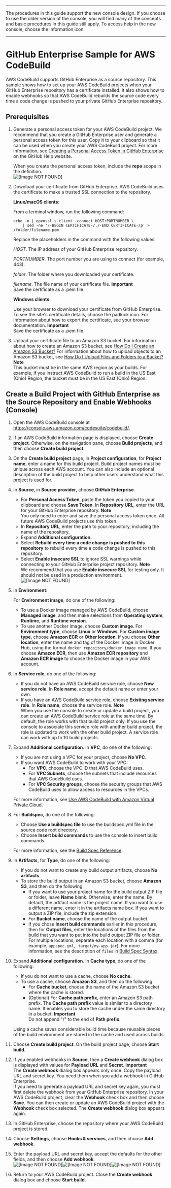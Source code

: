 --------

 The procedures in this guide support the new console design\. If you choose to use the older version of the console, you will find many of the concepts and basic procedures in this guide still apply\. To access help in the new console, choose the information icon\.

--------

# GitHub Enterprise Sample for AWS CodeBuild<a name="sample-github-enterprise"></a>

AWS CodeBuild supports GitHub Enterprise as a source repository\. This sample shows how to set up your AWS CodeBuild projects when your GitHub Enterprise repository has a certificate installed\. It also shows how to enable webhooks so that AWS CodeBuild rebuilds the source code every time a code change is pushed to your private GitHub Enterprise repository\.

## Prerequisites<a name="sample-github-enterprise-prerequisites"></a>

1. Generate a personal access token for your AWS CodeBuild project\. We recommend that you create a GitHub Enterprise user and generate a personal access token for this user\. Copy it to your clipboard so that it can be used when you create your AWS CodeBuild project\. For more information, see [Creating a Personal Access Token in GitHub Enterprise](https://help.github.com/articles/creating-a-personal-access-token-for-the-command-line/) on the GitHub Help website\.

   When you create the personal access token, include the **repo** scope in the definition\.  
![\[Image NOT FOUND\]](http://docs.aws.amazon.com/codebuild/latest/userguide/images/scopes.png)

1. Download your certificate from GitHub Enterprise\. AWS CodeBuild uses the certificate to make a trusted SSL connection to the repository\.

   **Linux/macOS clients:**

   From a terminal window, run the following command:

   ```
   echo -n | openssl s_client -connect HOST:PORTNUMBER \
       | sed -ne '/-BEGIN CERTIFICATE-/,/-END CERTIFICATE-/p' > /folder/filename.pem
   ```

   Replace the placeholders in the command with the following values:

   *HOST*\. The IP address of your GitHub Enterprise repository\.

   *PORTNUMBER*\. The port number you are using to connect \(for example, 443\)\.

   *folder*\. The folder where you downloaded your certificate\.

   *filename*\. The file name of your certificate file\.
**Important**  
Save the certificate as a \.pem file\.

   **Windows clients:**

   Use your browser to download your certificate from GitHub Enterprise\. To see the site's certificate details, choose the padlock icon\. For information about how to export the certificate, see your browser documentation\.
**Important**  
Save the certificate as a \.pem file\.

1. Upload your certificate file to an Amazon S3 bucket\. For information about how to create an Amazon S3 bucket, see [How Do I Create an Amazon S3 Bucket?](https://docs.aws.amazon.com/AmazonS3/latest/user-guide/create-bucket.html) For information about how to upload objects to an Amazon S3 bucket, see [How Do I Upload Files and Folders to a Bucket?](https://docs.aws.amazon.com/AmazonS3/latest/user-guide/upload-objects.html)
**Note**  
This bucket must be in the same AWS region as your builds\. For example, if you instruct AWS CodeBuild to run a build in the US East \(Ohio\) Region, the bucket must be in the US East \(Ohio\) Region\.

## Create a Build Project with GitHub Enterprise as the Source Repository and Enable Webhooks \(Console\)<a name="sample-github-enterprise-running"></a>

1. Open the AWS CodeBuild console at [https://console\.aws\.amazon\.com/codesuite/codebuild/](https://console.aws.amazon.com/codesuite/codebuild/)\.

1.  If an AWS CodeBuild information page is displayed, choose **Create project**\. Otherwise, on the navigation pane, choose **Build projects**, and then choose **Create build project**\. 

1. On the **Create build project** page, in **Project configuration**, for **Project name**, enter a name for this build project\. Build project names must be unique across each AWS account\. You can also include an optional description of the build project to help other users understand what this project is used for\.

1. In **Source**, in **Source provider**, choose **GitHub Enterprise**\.
   + For **Personal Access Token**, paste the token you copied to your clipboard and choose **Save Token**\. In **Repository URL**, enter the URL for your GitHub Enterprise repository\.
**Note**  
You only need to enter and save the personal access token once\. All future AWS CodeBuild projects use this token\.
   + In **Repository URL**, enter the path to your repository, including the name of the repository\.
   + Expand **Additional configuration\.**
   + Select **Rebuild every time a code change is pushed to this repository** to rebuild every time a code change is pushed to this repository\.
   + Select **Enable insecure SSL** to ignore SSL warnings while connecting to your GitHub Enterprise project repository\.
**Note**  
We recommend that you use **Enable insecure SSL** for testing only\. It should not be used in a production environment\.  
![\[Image NOT FOUND\]](http://docs.aws.amazon.com/codebuild/latest/userguide/images/github-enterprise.png)

1. In **Environment**:

   For **Environment image**, do one of the following:
   + To use a Docker image managed by AWS CodeBuild, choose **Managed image**, and then make selections from **Operating system**, **Runtime**, and **Runtime version**\.
   + To use another Docker image, choose **Custom image**\. For **Environment type**, choose **Linux** or **Windows**\. For **Custom image type**, choose **Amazon ECR** or **Other location**\. If you choose **Other location**, enter the name and tag of the Docker image in Docker Hub, using the format `docker repository/docker image name`\. If you choose **Amazon ECR**, then use **Amazon ECR repository** and **Amazon ECR image** to choose the Docker image in your AWS account\. 

1. In **Service role**, do one of the following:
   + If you do not have an AWS CodeBuild service role, choose **New service role**\. In **Role name**, accept the default name or enter your own\.
   + If you have an AWS CodeBuild service role, choose **Existing service role**\. In **Role name**, choose the service role\.
**Note**  
When you use the console to create or update a build project, you can create an AWS CodeBuild service role at the same time\. By default, the role works with that build project only\. If you use the console to associate this service role with another build project, the role is updated to work with the other build project\. A service role can work with up to 10 build projects\.

1. Expand **Additional configuration**\. In **VPC**, do one of the following:
   + If you are not using a VPC for your project, choose **No VPC**\.
   + If you want AWS CodeBuild to work with your VPC:
     + For **VPC**, choose the VPC ID that AWS CodeBuild uses\.
     + For **VPC Subnets**, choose the subnets that include resources that AWS CodeBuild uses\.
     + For **VPC Security groups**, choose the security groups that AWS CodeBuild uses to allow access to resources in the VPCs\.

   For more information, see [Use AWS CodeBuild with Amazon Virtual Private Cloud](vpc-support.md)\.

1. For **Buildspec**, do one of the following:
   + Choose **Use a buildspec file** to use the buildspec\.yml file in the source code root directory\.
   + Choose **Insert build commands** to use the console to insert build commands\.

   For more information, see the [Build Spec Reference](build-spec-ref.md)\.

1. In **Artifacts**, for **Type**, do one of the following:
   + If you do not want to create any build output artifacts, choose **No artifacts**\.
   + To store the build output in an Amazon S3 bucket, choose **Amazon S3**, and then do the following:
     + If you want to use your project name for the build output ZIP file or folder, leave **Name** blank\. Otherwise, enter the name\. By default, the artifact name is the project name\. If you want to use a different name, enter it in the artifacts name box\. If you want to output a ZIP file, include the zip extension\.
     + For **Bucket name**, choose the name of the output bucket\.
     + If you chose **Insert build commands** earlier in this procedure, then for **Output files**, enter the locations of the files from the build that you want to put into the build output ZIP file or folder\. For multiple locations, separate each location with a comma \(for example, `appspec.yml, target/my-app.jar`\)\. For more information, see the description of `files` in [Build Spec Syntax](build-spec-ref.md#build-spec-ref-syntax)\.

1. Expand **Additional configuration**\. In **Cache type**, do one of the following:
   + If you do not want to use a cache, choose **No cache**\.
   + To use a cache, choose **Amazon S3**, and then do the following:
     + For **Cache bucket**, choose the name of the Amazon S3 bucket where the cache is stored\.
     + \(Optional\) For **Cache path prefix**, enter an Amazon S3 path prefix\. The **Cache path prefix** value is similar to a directory name\. It enables you to store the cache under the same directory in a bucket\. 
**Important**  
Do not append "/" to the end of **Path prefix**\.

   Using a cache saves considerable build time because reusable pieces of the build environment are stored in the cache and used across builds\.

1. Choose **Create build project**\. On the build project page, choose **Start build**\.

1. If you enabled webhooks in **Source**, then a **Create webhook** dialog box is displayed with values for **Payload URL** and **Secret**\. 
**Important**  
The **Create webhook** dialog box appears only once\. Copy the payload URL and secret key\. You need them when you add a webhook in GitHub Enterprise\.   
If you need to generate a payload URL and secret key again, you must first delete the webhook from your GitHub Enterprise repository\. In your AWS CodeBuild project, clear the **Webhook** check box and then choose **Save**\. You can then create or update an AWS CodeBuild project with the **Webhook** check box selected\. The **Create webhook** dialog box appears again\.

1. In GitHub Enterprise, choose the repository where your AWS CodeBuild project is stored\.

1.  Choose **Settings**, choose **Hooks & services**, and then choose **Add webhook**\.

1. Enter the payload URL and secret key, accept the defaults for the other fields, and then choose **Add webhook**\.  
![\[Image NOT FOUND\]](http://docs.aws.amazon.com/codebuild/latest/userguide/images/ghe-webhook.png)![\[Image NOT FOUND\]](http://docs.aws.amazon.com/codebuild/latest/userguide/)![\[Image NOT FOUND\]](http://docs.aws.amazon.com/codebuild/latest/userguide/)

1. Return to your AWS CodeBuild project\. Close the **Create webhook** dialog box and choose **Start build**\.